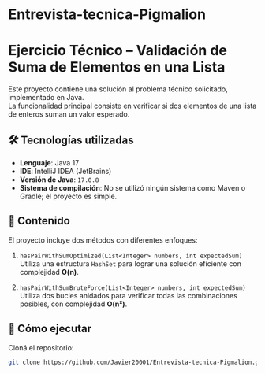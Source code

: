 # Entrevista-tecnica-Pigmalion

# Ejercicio Técnico – Validación de Suma de Elementos en una Lista

Este proyecto contiene una solución al problema técnico solicitado, implementado en Java.  
La funcionalidad principal consiste en verificar si dos elementos de una lista de enteros suman un valor esperado.

## 🛠 Tecnologías utilizadas

- **Lenguaje**: Java 17  
- **IDE**: IntelliJ IDEA (JetBrains)  
- **Versión de Java**: `17.0.8`  
- **Sistema de compilación**: No se utilizó ningún sistema como Maven o Gradle; el proyecto es simple.

## 📄 Contenido

El proyecto incluye dos métodos con diferentes enfoques:

1. `hasPairWithSumOptimized(List<Integer> numbers, int expectedSum)`  
   Utiliza una estructura `HashSet` para lograr una solución eficiente con complejidad **O(n)**.

2. `hasPairWithSumBruteForce(List<Integer> numbers, int expectedSum)`  
   Utiliza dos bucles anidados para verificar todas las combinaciones posibles, con complejidad **O(n²)**.

## 🚀 Cómo ejecutar

 Cloná el repositorio:
   ```bash
   git clone https://github.com/Javier20001/Entrevista-tecnica-Pigmalion.git
